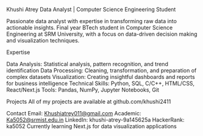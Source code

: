 Khushi Atrey
Data Analyst | Computer Science Engineering Student

Passionate data analyst with expertise in transforming raw data into actionable insights. Final year BTech student in Computer Science Engineering at SRM University, with a focus on data-driven decision making and visualization techniques.

Expertise

Data Analysis: Statistical analysis, pattern recognition, and trend identification
Data Processing: Cleaning, transformation, and preparation of complex datasets
Visualization: Creating insightful dashboards and reports for business intelligence
Technical Skills: Python, SQL, C/C++, HTML/CSS, React/Next.js
Tools: Pandas, NumPy, Jupyter Notebooks, Git

Projects
All of my projects are available at github.com/khushi2411

Contact
Email: Khushiatrey011@gmail.com
Academic: Ka5052@srmist.edu.in
LinkedIn: khushi-atrey-9a145625a
HackerRank: ka5052
Currently learning Next.js for data visualization applications

